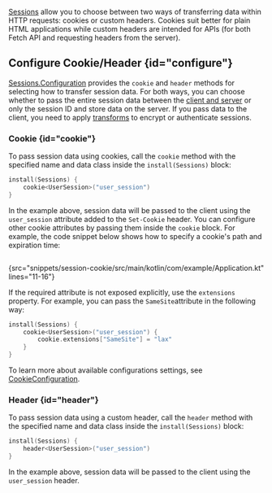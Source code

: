 [//]: # (title: Cookie/Header)

[Sessions](sessions.md) allow you to choose between two ways of transferring data within HTTP requests: cookies or custom headers. Cookies suit better for plain HTML applications while custom headers are intended for APIs (for both Fetch API and requesting headers from the server).


## Configure Cookie/Header {id="configure"}
[Sessions.Configuration](https://api.ktor.io/ktor-server/ktor-server-core/ktor-server-core/io.ktor.sessions/-sessions/-configuration/index.html) provides the `cookie` and `header` methods for selecting how to transfer session data. For both ways, you can choose whether to pass the entire session data between the [client and server](client_server.md) or only the session ID and store data on the server. If you pass data to the client, you need to apply [transforms](transformers.md) to encrypt or authenticate sessions.


### Cookie {id="cookie"}
To pass session data using cookies, call the `cookie` method with the specified name and data class inside the `install(Sessions)` block:
```kotlin
install(Sessions) {
    cookie<UserSession>("user_session")
}
```
In the example above, session data will be passed to the client using the `user_session` attribute added to the `Set-Cookie` header. You can configure other cookie attributes by passing them inside the `cookie` block. For example, the code snippet below shows how to specify a cookie's path and expiration time:

```kotlin
```
{src="snippets/session-cookie/src/main/kotlin/com/example/Application.kt" lines="11-16"}

If the required attribute is not exposed explicitly, use the `extensions` property. For example, you can pass the `SameSite`attribute in the following way:
```kotlin
install(Sessions) {
    cookie<UserSession>("user_session") {
        cookie.extensions["SameSite"] = "lax"
    }
}
```
To learn more about available configurations settings, see [CookieConfiguration](https://api.ktor.io/ktor-server/ktor-server-core/ktor-server-core/io.ktor.sessions/-cookie-configuration/index.html).


### Header {id="header"}
To pass session data using a custom header, call the `header` method with the specified name and data class inside the `install(Sessions)` block:
```kotlin
install(Sessions) {
    header<UserSession>("user_session")
}
```
In the example above, session data will be passed to the client using the `user_session` header. 